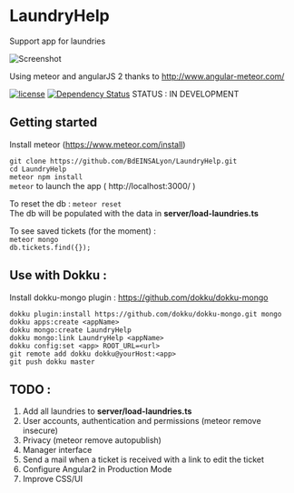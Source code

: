 # LaundryHelp
Support app for laundries

![Screenshot](http://i.imgur.com/zYW3L5d.png)

Using meteor and angularJS 2 thanks to http://www.angular-meteor.com/


[![license](https://img.shields.io/github/license/BdEINSALyon/LaundryHelp.svg)](https://opensource.org/licenses/lgpl-3.0.html)
[![Dependency Status](https://david-dm.org/BdEINSALyon/LaundryHelp.svg)](https://david-dm.org/BdEINSALyon/LaundryHelp)
STATUS : IN DEVELOPMENT
## Getting started

Install meteor (https://www.meteor.com/install)

`git clone https://github.com/BdEINSALyon/LaundryHelp.git`  
`cd LaundryHelp`  
`meteor npm install`  
`meteor` to launch the app ( http://localhost:3000/ )

To reset the db : `meteor reset`  
The db will be populated with the data in **server/load-laundries.ts**

To see saved tickets (for the moment) :  
`meteor mongo`  
`db.tickets.find({});`

## Use with Dokku :

Install dokku-mongo plugin : https://github.com/dokku/dokku-mongo

`dokku plugin:install https://github.com/dokku/dokku-mongo.git mongo`  
`dokku apps:create <appName>`  
`dokku mongo:create LaundryHelp`  
`dokku mongo:link LaundryHelp <appName>`  
`dokku config:set <app> ROOT_URL=<url>`  
`git remote add dokku dokku@yourHost:<app>`  
`git push dokku master`  

## TODO :

1. Add all laundries to **server/load-laundries.ts**
2. User accounts, authentication and permissions (meteor remove insecure)
3. Privacy (meteor remove autopublish)
4. Manager interface
5. Send a mail when a ticket is received with a link to edit the ticket
6. Configure Angular2 in Production Mode
7. Improve CSS/UI
